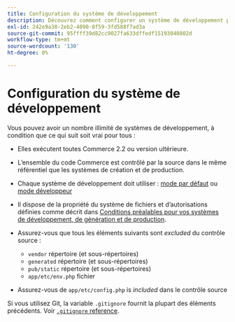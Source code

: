 ```yaml
---
title: Configuration du système de développement
description: Découvrez comment configurer un système de développement pour l’application Commerce.
exl-id: 242e9a38-2eb2-4090-8f59-3fd588f7ad3a
source-git-commit: 95ffff39d82cc9027fa633dffedf15193040802d
workflow-type: tm+mt
source-wordcount: '130'
ht-degree: 0%

---
```


# Configuration du système de développement

Vous pouvez avoir un nombre illimité de systèmes de développement, à condition que ce qui suit soit vrai pour tous :

- Elles exécutent toutes Commerce 2.2 ou version ultérieure.
- L’ensemble du code Commerce est contrôlé par la source dans le même référentiel que les systèmes de création et de production.
- Chaque système de développement doit utiliser : [mode par défaut](../bootstrap/application-modes.md#default-mode) ou [mode développeur](../bootstrap/application-modes.md#developer-mode)
- Il dispose de la propriété du système de fichiers et d’autorisations définies comme décrit dans [Conditions préalables pour vos systèmes de développement, de génération et de production](../deployment/technical-details.md).
- Assurez-vous que tous les éléments suivants sont _excluded_ du contrôle source :

   - `vendor` répertoire (et sous-répertoires)
   - `generated` répertoire (et sous-répertoires)
   - `pub/static` répertoire (et sous-répertoires)
   - `app/etc/env.php` fichier

- Assurez-vous de `app/etc/config.php` is _included_ dans le contrôle source

Si vous utilisez Git, la variable `.gitignore` fournit la plupart des éléments précédents. Voir [`.gitignore` reference](../reference/config-reference-gitignore.md).
